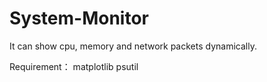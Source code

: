 # System-Monitor

It can show cpu, memory and network packets dynamically.

Requirement：
  matplotlib
  psutil

